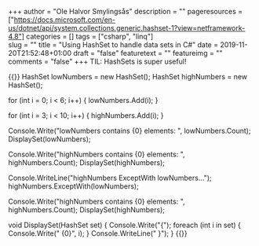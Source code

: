+++
author = "Ole Halvor Smylingsås"
description = ""
pageresources = ["https://docs.microsoft.com/en-us/dotnet/api/system.collections.generic.hashset-1?view=netframework-4.8"]
categories = []
tags = ["csharp", "linq"]     
slug = ""
title = "Using HashSet to handle data sets in C#"
date = 2019-11-20T21:52:48+01:00
draft = "false"
featuretext = ""
featureimg = ""
comments = "false"
+++
TIL: HashSets is super useful!
<!--more-->
 
{{<highlight c>}}
HashSet<int> lowNumbers = new HashSet<int>();
HashSet<int> highNumbers = new HashSet<int>();

for (int i = 0; i < 6; i++)
{
    lowNumbers.Add(i);
}

for (int i = 3; i < 10; i++)
{
    highNumbers.Add(i);
}

Console.Write("lowNumbers contains {0} elements: ", lowNumbers.Count);
DisplaySet(lowNumbers);

Console.Write("highNumbers contains {0} elements: ", highNumbers.Count);
DisplaySet(highNumbers);

Console.WriteLine("highNumbers ExceptWith lowNumbers...");
highNumbers.ExceptWith(lowNumbers);

Console.Write("highNumbers contains {0} elements: ", highNumbers.Count);
DisplaySet(highNumbers);

void DisplaySet(HashSet<int> set)
{
    Console.Write("{");
    foreach (int i in set)
    {
        Console.Write(" {0}", i);
    }
    Console.WriteLine(" }");
}
{{</highlight>}}